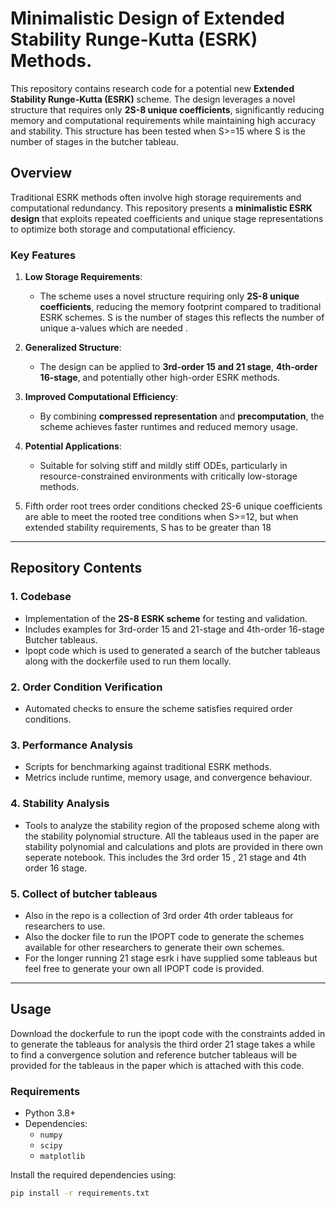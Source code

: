# Minimalistic Design of Extended Stability Runge-Kutta (ESRK) Methods.

This repository contains research code for a potential new **Extended Stability Runge-Kutta (ESRK)** scheme. The design leverages a novel structure that requires only **2S-8 unique coefficients**, significantly reducing memory and computational requirements while maintaining high accuracy and stability. This structure has been tested when S>=15 where S is the number of stages in the butcher tableau.

## Overview

Traditional ESRK methods often involve high storage requirements and computational redundancy. This repository presents a **minimalistic ESRK design** that exploits repeated coefficients and unique stage representations to optimize both storage and computational efficiency.

### Key Features

1. **Low Storage Requirements**:
   - The scheme uses a novel structure requiring only **2S-8 unique coefficients**, reducing the memory footprint compared to traditional ESRK schemes. S is the number of stages this reflects the number of unique a-values which are needed 
.

3. **Generalized Structure**:
   - The design can be applied to **3rd-order 15 and 21 stage**, **4th-order 16-stage**, and potentially other high-order ESRK methods.

4. **Improved Computational Efficiency**:
   - By combining **compressed representation** and **precomputation**, the scheme achieves faster runtimes and reduced memory usage.

5. **Potential Applications**:
   - Suitable for solving stiff and mildly stiff ODEs, particularly in resource-constrained environments with critically low-storage methods.

6. Fifth order root trees order conditions checked 2S-6 unique coefficients are able to meet the rooted tree conditions when S>=12, but when extended stability requirements, S has to be greater than 18 

---

## Repository Contents

### 1. **Codebase**
   - Implementation of the **2S-8 ESRK scheme** for testing and validation.
   - Includes examples for 3rd-order 15 and 21-stage and 4th-order 16-stage Butcher tableaus.
   - Ipopt code which is used to generated a search of the butcher tableaus along with the dockerfile used to run them locally.

### 2. **Order Condition Verification**
   - Automated checks to ensure the scheme satisfies required order conditions.

### 3. **Performance Analysis**
   - Scripts for benchmarking against traditional ESRK methods.
   - Metrics include runtime, memory usage, and convergence behaviour.

### 4. **Stability Analysis**
   - Tools to analyze the stability region of the proposed scheme along with the stability polynomial structure. All the tableaus used in the paper are stability polynomial and calculations and plots are provided in there own seperate notebook. This includes the 3rd order 15 , 21 stage and 4th order 16 stage.
### 5. **Collect of butcher tableaus**
   -  Also in the repo is a collection of 3rd order 4th order tableaus for researchers to use.
   -  Also the docker file to run the IPOPT code to generate the schemes available for other researchers to generate their own schemes.
   -  For the longer running 21 stage  esrk i have supplied some tableaus but feel free to generate your own all IPOPT code is provided. 
     

---

## Usage
Download the dockerfule to run the ipopt code with the constraints added in to generate the tableaus for analysis the third order 21 stage takes a while to find a convergence solution and reference butcher tableaus will be provided for the tableaus in the paper which is attached with this code. 

### Requirements
- Python 3.8+
- Dependencies:
  - `numpy`
  - `scipy`
  - `matplotlib`

Install the required dependencies using:
```bash
pip install -r requirements.txt
